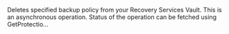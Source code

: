 Deletes specified backup policy from your Recovery Services Vault. This is an asynchronous operation. Status of the
operation can be fetched using GetProtectio...
